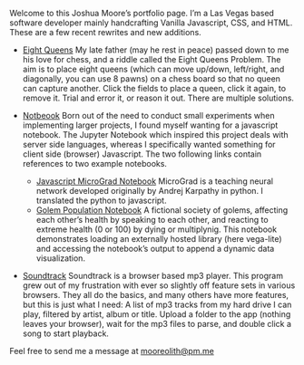 Welcome to this Joshua Moore’s portfolio page. I’m a Las Vegas based software developer mainly handcrafting Vanilla Javascript, CSS, and HTML. These are a few recent rewrites and new additions. 
* [Eight Queens](https://mooreolith.github.io/eight-queens)
My late father (may he rest in peace) passed down to me his love for chess, and a riddle called the Eight Queens Problem. The aim is to place eight queens (which can move up/down, left/right, and diagonally, you can use 8 pawns) on a chess board so that no queen can capture another. Click the fields to place a queen, click it again, to remove it. Trial and error it, or reason it out. There are multiple solutions.

* [Notbeook](https://mooreolith.github.io/notebook)
Born out of the need to conduct small experiments when implementing larger projects, I found myself wanting for a javascript notebook. The Jupyter Notebook which inspired this project deals with server side languages, whereas I specifically wanted something for client side (browser) Javascript. The two following links contain references to two example notebooks. 
  * [Javascript MicroGrad Notebook](https://mooreolith.github.io/notebook/?url=./notebooks/MicroGrad.ipynb)
    MicroGrad is a teaching neural network developed originally by Andrej Karpathy in python. I translated the python to javascript.
  * [Golem Population Notebook](https://mooreolith.github.io/notebook/?url=./notebooks/golem-population.ipynb)
    A fictional society of golems, affecting each other’s health by speaking to each other, and reacting to extreme health (0 or 100) by dying or multiplynig. This notebook demonstrates loading an externally hosted library (here vega-lite) and accessing the notebook’s output to append a dynamic data visualization.
* [Soundtrack](https://mooreolith.github.io/soundtrack)
  Soundtrack is a browser based mp3 player. This program grew out of my frustration with ever so slightly off feature sets in various browsers. They all do the basics, and many others have more features, but this is just what I need: A list of mp3 tracks from my hard drive I can play, filtered by artist, album or title. Upload a folder to the app (nothing leaves your browser), wait for the mp3 files to parse, and double click a song to start playback.

Feel free to send me a message at [mooreolith@pm.me](mailto:mooreolith@pm.me)
